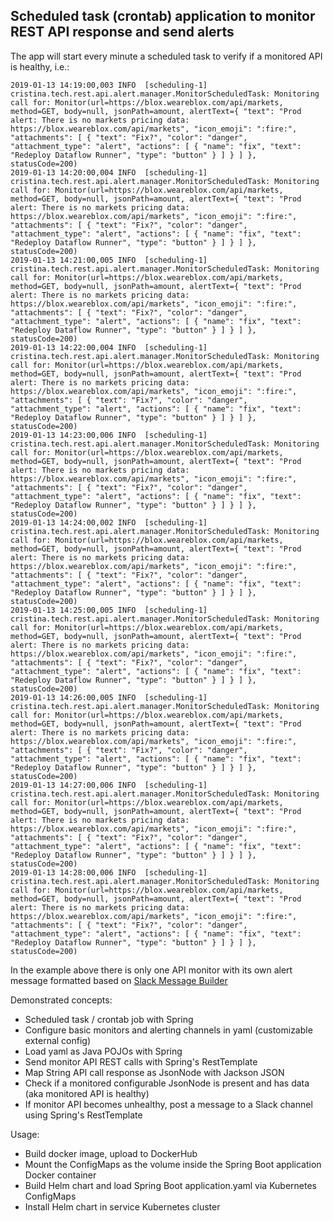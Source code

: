 ## Scheduled task (crontab) application to monitor REST API response and send alerts


The app will start every minute a scheduled task to verify if a monitored API is healthy, i.e.:

```
2019-01-13 14:19:00,003 INFO  [scheduling-1] cristina.tech.rest.api.alert.manager.MonitorScheduledTask: Monitoring call for: Monitor(url=https://blox.weareblox.com/api/markets, method=GET, body=null, jsonPath=amount, alertText={ "text": "Prod alert: There is no markets pricing data: https://blox.weareblox.com/api/markets", "icon_emoji": ":fire:", "attachments": [ { "text": "Fix?", "color": "danger", "attachment_type": "alert", "actions": [ { "name": "fix", "text": "Redeploy Dataflow Runner", "type": "button" } ] } ] }, statusCode=200)
2019-01-13 14:20:00,004 INFO  [scheduling-1] cristina.tech.rest.api.alert.manager.MonitorScheduledTask: Monitoring call for: Monitor(url=https://blox.weareblox.com/api/markets, method=GET, body=null, jsonPath=amount, alertText={ "text": "Prod alert: There is no markets pricing data: https://blox.weareblox.com/api/markets", "icon_emoji": ":fire:", "attachments": [ { "text": "Fix?", "color": "danger", "attachment_type": "alert", "actions": [ { "name": "fix", "text": "Redeploy Dataflow Runner", "type": "button" } ] } ] }, statusCode=200)
2019-01-13 14:21:00,005 INFO  [scheduling-1] cristina.tech.rest.api.alert.manager.MonitorScheduledTask: Monitoring call for: Monitor(url=https://blox.weareblox.com/api/markets, method=GET, body=null, jsonPath=amount, alertText={ "text": "Prod alert: There is no markets pricing data: https://blox.weareblox.com/api/markets", "icon_emoji": ":fire:", "attachments": [ { "text": "Fix?", "color": "danger", "attachment_type": "alert", "actions": [ { "name": "fix", "text": "Redeploy Dataflow Runner", "type": "button" } ] } ] }, statusCode=200)
2019-01-13 14:22:00,004 INFO  [scheduling-1] cristina.tech.rest.api.alert.manager.MonitorScheduledTask: Monitoring call for: Monitor(url=https://blox.weareblox.com/api/markets, method=GET, body=null, jsonPath=amount, alertText={ "text": "Prod alert: There is no markets pricing data: https://blox.weareblox.com/api/markets", "icon_emoji": ":fire:", "attachments": [ { "text": "Fix?", "color": "danger", "attachment_type": "alert", "actions": [ { "name": "fix", "text": "Redeploy Dataflow Runner", "type": "button" } ] } ] }, statusCode=200)
2019-01-13 14:23:00,006 INFO  [scheduling-1] cristina.tech.rest.api.alert.manager.MonitorScheduledTask: Monitoring call for: Monitor(url=https://blox.weareblox.com/api/markets, method=GET, body=null, jsonPath=amount, alertText={ "text": "Prod alert: There is no markets pricing data: https://blox.weareblox.com/api/markets", "icon_emoji": ":fire:", "attachments": [ { "text": "Fix?", "color": "danger", "attachment_type": "alert", "actions": [ { "name": "fix", "text": "Redeploy Dataflow Runner", "type": "button" } ] } ] }, statusCode=200)
2019-01-13 14:24:00,002 INFO  [scheduling-1] cristina.tech.rest.api.alert.manager.MonitorScheduledTask: Monitoring call for: Monitor(url=https://blox.weareblox.com/api/markets, method=GET, body=null, jsonPath=amount, alertText={ "text": "Prod alert: There is no markets pricing data: https://blox.weareblox.com/api/markets", "icon_emoji": ":fire:", "attachments": [ { "text": "Fix?", "color": "danger", "attachment_type": "alert", "actions": [ { "name": "fix", "text": "Redeploy Dataflow Runner", "type": "button" } ] } ] }, statusCode=200)
2019-01-13 14:25:00,005 INFO  [scheduling-1] cristina.tech.rest.api.alert.manager.MonitorScheduledTask: Monitoring call for: Monitor(url=https://blox.weareblox.com/api/markets, method=GET, body=null, jsonPath=amount, alertText={ "text": "Prod alert: There is no markets pricing data: https://blox.weareblox.com/api/markets", "icon_emoji": ":fire:", "attachments": [ { "text": "Fix?", "color": "danger", "attachment_type": "alert", "actions": [ { "name": "fix", "text": "Redeploy Dataflow Runner", "type": "button" } ] } ] }, statusCode=200)
2019-01-13 14:26:00,005 INFO  [scheduling-1] cristina.tech.rest.api.alert.manager.MonitorScheduledTask: Monitoring call for: Monitor(url=https://blox.weareblox.com/api/markets, method=GET, body=null, jsonPath=amount, alertText={ "text": "Prod alert: There is no markets pricing data: https://blox.weareblox.com/api/markets", "icon_emoji": ":fire:", "attachments": [ { "text": "Fix?", "color": "danger", "attachment_type": "alert", "actions": [ { "name": "fix", "text": "Redeploy Dataflow Runner", "type": "button" } ] } ] }, statusCode=200)
2019-01-13 14:27:00,006 INFO  [scheduling-1] cristina.tech.rest.api.alert.manager.MonitorScheduledTask: Monitoring call for: Monitor(url=https://blox.weareblox.com/api/markets, method=GET, body=null, jsonPath=amount, alertText={ "text": "Prod alert: There is no markets pricing data: https://blox.weareblox.com/api/markets", "icon_emoji": ":fire:", "attachments": [ { "text": "Fix?", "color": "danger", "attachment_type": "alert", "actions": [ { "name": "fix", "text": "Redeploy Dataflow Runner", "type": "button" } ] } ] }, statusCode=200)
2019-01-13 14:28:00,006 INFO  [scheduling-1] cristina.tech.rest.api.alert.manager.MonitorScheduledTask: Monitoring call for: Monitor(url=https://blox.weareblox.com/api/markets, method=GET, body=null, jsonPath=amount, alertText={ "text": "Prod alert: There is no markets pricing data: https://blox.weareblox.com/api/markets", "icon_emoji": ":fire:", "attachments": [ { "text": "Fix?", "color": "danger", "attachment_type": "alert", "actions": [ { "name": "fix", "text": "Redeploy Dataflow Runner", "type": "button" } ] } ] }, statusCode=200)
```

In the example above there is only one API monitor with its own alert message formatted based on [Slack Message Builder](https://api.slack.com/docs/messages/builder?msg=%7B%22text%22%3A%22Prod%20alert%3A%20There%20is%20no%20markets%20pricing%20data%3A%20https%3A%2F%2Fblox.weareblox.com%2Fapi%2Fmarkets%22%2C%22icon_emoji%22%3A%22%3Afire%3A%22%2C%22attachments%22%3A%5B%7B%22text%22%3A%22Fix%3F%22%2C%22color%22%3A%22danger%22%2C%22attachment_type%22%3A%22alert%22%2C%22actions%22%3A%5B%7B%22name%22%3A%22fix%22%2C%22text%22%3A%22Redeploy%20Dataflow%20Runner%22%2C%22type%22%3A%22button%22%7D%5D%7D%5D%7D)

Demonstrated concepts:

* Scheduled task / crontab job with Spring
* Configure basic monitors and alerting channels in yaml (customizable external config)
* Load yaml as Java POJOs with Spring 
* Send monitor API REST calls with Spring's RestTemplate
* Map String API call response as JsonNode with Jackson JSON 
* Check if a monitored configurable JsonNode is present and has data (aka monitored API is healthy)
* If monitor API becomes unhealthy, post a message to a Slack channel using Spring's RestTemplate

Usage:
* Build docker image, upload to DockerHub
* Mount the ConfigMaps as the volume inside the Spring Boot application Docker container
* Build Helm chart and load Spring Boot application.yaml via Kubernetes ConfigMaps
* Install Helm chart in service Kubernetes cluster
